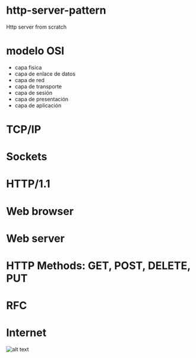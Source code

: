 # http-server-pattern
Http server from scratch

# modelo OSI
* capa fisica
* capa de enlace de datos
* capa de red
* capa de transporte
* capa de sesión
* capa de presentación
* capa de aplicación

# TCP/IP
# Sockets
# HTTP/1.1
# Web browser
# Web server
# HTTP Methods: GET, POST, DELETE, PUT
# RFC
# Internet

![alt text](https://cdn-images-1.medium.com/max/1000/1*JSnJtHpU7cWUnWIgGupu7w.png)
